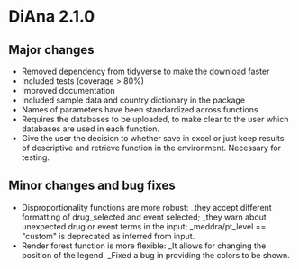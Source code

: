 # DiAna 2.1.0

## Major changes
* Removed dependency from tidyverse to make the download faster
* Included tests (coverage > 80%)
* Improved documentation
* Included sample data and country dictionary in the package
* Names of parameters have been standardized across functions
* Requires the databases to be uploaded, to make clear to the user which databases are used in each function.
* Give the user the decision to whether save in excel or just keep results of descriptive and retrieve function in the environment. Necessary for testing.

## Minor changes and bug fixes
* Disproportionality functions are more robust:
  _they accept different formatting of drug_selected and event selected;
  _they warn about unexpected drug or event terms in the input;
  _meddra/pt_level == "custom" is deprecated as inferred from input.
* Render forest function is more flexible:
  _It allows for changing the position of the legend.
  _Fixed a bug in providing the colors to be shown.
